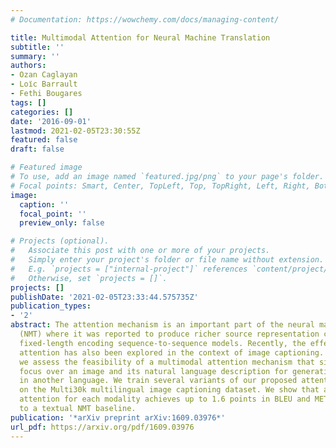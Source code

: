 ```yaml
---
# Documentation: https://wowchemy.com/docs/managing-content/

title: Multimodal Attention for Neural Machine Translation
subtitle: ''
summary: ''
authors:
- Ozan Caglayan
- Loı̈c Barrault
- Fethi Bougares
tags: []
categories: []
date: '2016-09-01'
lastmod: 2021-02-05T23:30:55Z
featured: false
draft: false

# Featured image
# To use, add an image named `featured.jpg/png` to your page's folder.
# Focal points: Smart, Center, TopLeft, Top, TopRight, Left, Right, BottomLeft, Bottom, BottomRight.
image:
  caption: ''
  focal_point: ''
  preview_only: false

# Projects (optional).
#   Associate this post with one or more of your projects.
#   Simply enter your project's folder or file name without extension.
#   E.g. `projects = ["internal-project"]` references `content/project/deep-learning/index.md`.
#   Otherwise, set `projects = []`.
projects: []
publishDate: '2021-02-05T23:33:44.575735Z'
publication_types:
- '2'
abstract: The attention mechanism is an important part of the neural machine translation
  (NMT) where it was reported to produce richer source representation compared to
  fixed-length encoding sequence-to-sequence models. Recently, the effectiveness of
  attention has also been explored in the context of image captioning. In this work,
  we assess the feasibility of a multimodal attention mechanism that simultaneously
  focus over an image and its natural language description for generating a description
  in another language. We train several variants of our proposed attention mechanism
  on the Multi30k multilingual image captioning dataset. We show that a dedicated
  attention for each modality achieves up to 1.6 points in BLEU and METEOR compared
  to a textual NMT baseline.
publication: '*arXiv preprint arXiv:1609.03976*'
url_pdf: https://arxiv.org/pdf/1609.03976
---
```


